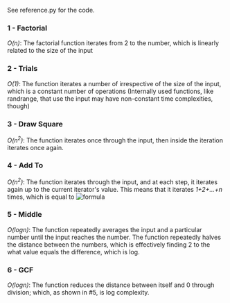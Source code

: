 See reference.py for the code.

### 1 - Factorial
*O(n)*:
The factorial function iterates from 2 to the number,
which is linearly related to the size of the input


### 2 - Trials
*O(1)*:
The function iterates a number of irrespective of the size of the input,
which is a constant number of operations
(Internally used functions, like randrange, that use the input may have non-constant time complexities, though)

### 3 - Draw Square
*O(n<sup>2</sup>)*:
The function iterates once through the input, then inside the iteration iterates once again.

### 4 - Add To
*O(n<sup>2</sup>)*:
The function iterates through the input, and at each step, it iterates again up to the current iterator's value.
This means that it iterates *1+2+...+n* times, which is equal to
![formula](https://render.githubusercontent.com/render/math?math=e^{i%20\pi}=-1)

### 5 - Middle
*O(logn)*:
The function repeatedly averages the input and a particular number until the input reaches the number.
The function repeatedly halves the distance between the numbers,
which is effectively finding 2 to the what value equals the difference, which is log.

### 6 - GCF
*O(logn)*:
The function reduces the distance between itself and 0 through division; which, as shown in #5, is log complexity.